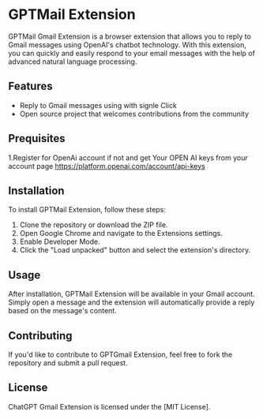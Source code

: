 # GPTMail  Extension

GPTMail Gmail Extension is a browser extension that allows you to reply to Gmail messages using OpenAI's chatbot technology. With this extension, you can quickly and easily respond to your email messages with the help of advanced natural language processing. 

## Features

- Reply to Gmail messages using with signle Click
- Open source project that welcomes contributions from the community

## Prequisites
 1.Register for OpenAi account if not and get Your OPEN AI keys from your account page https://platform.openai.com/account/api-keys

## Installation

To install GPTMail Extension, follow these steps:

1. Clone the repository or download the ZIP file.
2. Open Google Chrome and navigate to the Extensions settings.
3. Enable Developer Mode.
4. Click the "Load unpacked" button and select the extension's directory.

## Usage

After installation, GPTMail Extension will be available in your Gmail account. Simply open a message and the extension will automatically provide a reply based on the message's content.

## Contributing

If you'd like to contribute to GPTGmail Extension, feel free to fork the repository and submit a pull request.

## License

ChatGPT Gmail Extension is licensed under the [MIT License].
